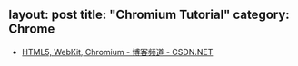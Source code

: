 layout: post
title: "Chromium Tutorial"
category: Chrome
---

- [HTML5, WebKit, Chromium - 博客频道 - CSDN.NET](http://blog.csdn.net/milado_nju/article/list/1)
